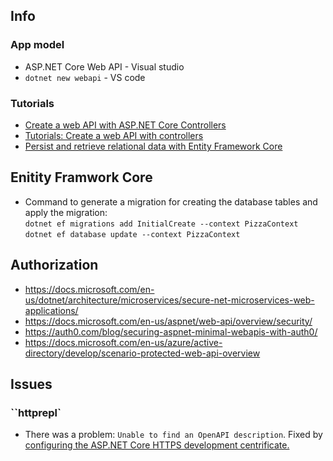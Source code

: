 ## Info
### App model
- ASP.NET Core Web API  - Visual studio
- `dotnet new webapi` - VS code

### Tutorials 
- [Create a web API with ASP.NET Core Controllers](https://docs.microsoft.com/en-us/learn/modules/build-web-api-aspnet-core/)
- [Tutorials: Create a web API with controllers ](https://docs.microsoft.com/en-us/aspnet/core/tutorials/first-web-api?view=aspnetcore-6.0&tabs=visual-studio-code)
- [Persist and retrieve relational data with Entity Framework Core](https://docs.microsoft.com/en-us/learn/modules/persist-data-ef-core/)

## Enitity Framwork Core
- Command to generate a migration for creating the database tables and apply the migration:  
`dotnet ef migrations add InitialCreate --context PizzaContext`
`dotnet ef database update --context PizzaContext`



## Authorization 
- https://docs.microsoft.com/en-us/dotnet/architecture/microservices/secure-net-microservices-web-applications/
- https://docs.microsoft.com/en-us/aspnet/web-api/overview/security/
- https://auth0.com/blog/securing-aspnet-minimal-webapis-with-auth0/
- https://docs.microsoft.com/en-us/azure/active-directory/develop/scenario-protected-web-api-overview


## Issues

### ``httprepl` 
- There was a problem: `Unable to find an OpenAPI description`. Fixed by [configuring the ASP.NET Core HTTPS development centrificate.](https://docs.microsoft.com/en-us/aspnet/core/security/enforcing-ssl#trust-the-aspnet-core-https-development-certificate-on-windows-and-macos) 